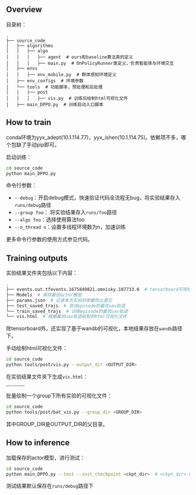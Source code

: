 ## Overview

目录树：

```
.
├── source_code
│   ├── algorithms
│   │   ├── algo
│   │   │   ├── agent  # ours和baseline算法类的定义
│   │   │   ├── main.py  # OnPolicyRunner类定义，负责智能体与环境交互
│   ├── envs  
│   │   ├── env_mobile.py  # 群体感知环境定义
│   ├── env_configs  # 环境参数
│   └── tools  # 功能脚本，预处理和后处理
│   │   ├── post
│   │   │   ├── vis.py  # 训练后绘制html可视化文件
│   ├── main_DPPO.py  # 训练启动入口脚本
```



## How to train

conda环境为yyx_adept(10.1.114.77)，yyx_ishen(10.1.114.75)。依赖项不多，哪个包缺了手动pip即可。

启动训练：

```sh
cd source_code
python main_DPPO.py
```

命令行参数：

- `--debug`：开启debug模式，快速验证代码全流程无bug，将实验结果存入`runs/debug`路径
- `--group foo`： 将实验结果存入`runs/foo`路径
- `--algo foo`：选择使用算法foo
- `--n_thread n`：设置多线程环境数为n，加速训练

更多命令行参数的使用方式参见代码。

## Training outputs 

实验结果文件夹包括以下内容：

```sh
.
├── events.out.tfevents.1675849821.omnisky.107733.0  # tensorboard可视化
├── Models  # 保存最优actor模型
├── params.json  # 记录本次实验的参数防止遗忘
├── test_saved_trajs  # 测试episode的最优uav轨迹
└── train_saved_trajs  # 训练episode的最优uav轨迹
└── vis.html  # 根据最优uav轨迹绘制的html可视化文件
```

除tensorboard外，还实现了基于wandb的可视化，本地结果存放在`wandb`路径下。

手动绘制html可视化文件：

```sh
cd source_code
python tools/post/vis.py --output_dir <OUTPUT_DIR>
```

在实验结果文件夹下生成`vis.html`：

<img src="https://cdn.jsdelivr.net/gh/1candoallthings/figure-bed@main/img/202302112014826.png" alt="image-20230211201439409" style="zoom: 25%;" />

批量绘制一个group下所有实验的可视化文件：
```sh
cd source_code
python tools/post/bat_vis.py --group_dir <GROUP_DIR>
```
其中GROUP_DIR是OUTPUT_DIR的父目录。

## How to inference

加载保存的actor模型，进行测试：

```sh
cd source_code
python main_DPPO.py --test --init_checkpoint <ckpt_dir>  # <ckpt_dir> usually ends with "best_actor.pt"
```

测试结果默认保存在`runs/debug`路径下